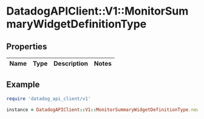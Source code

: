 # DatadogAPIClient::V1::MonitorSummaryWidgetDefinitionType

## Properties

| Name | Type | Description | Notes |
| ---- | ---- | ----------- | ----- |

## Example

```ruby
require 'datadog_api_client/v1'

instance = DatadogAPIClient::V1::MonitorSummaryWidgetDefinitionType.new()
```
